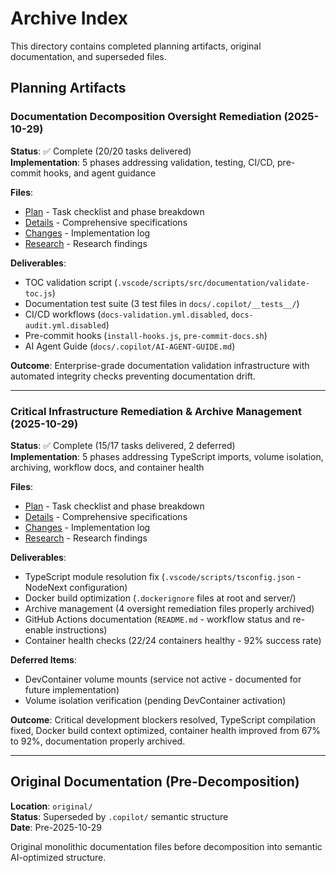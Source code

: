 # Archive Index

This directory contains completed planning artifacts, original documentation, and superseded files.

## Planning Artifacts

### Documentation Decomposition Oversight Remediation (2025-10-29)

**Status**: ✅ Complete (20/20 tasks delivered)  
**Implementation**: 5 phases addressing validation, testing, CI/CD, pre-commit hooks, and agent guidance

**Files**:
- [Plan](planning/20251029-oversight-remediation-plan.md) - Task checklist and phase breakdown
- [Details](planning/20251029-oversight-remediation-details.md) - Comprehensive specifications
- [Changes](planning/20251029-oversight-remediation-changes.md) - Implementation log
- [Research](planning/20251029-oversight-remediation-research.md) - Research findings

**Deliverables**:
- TOC validation script (`.vscode/scripts/src/documentation/validate-toc.js`)
- Documentation test suite (3 test files in `docs/.copilot/__tests__/`)
- CI/CD workflows (`docs-validation.yml.disabled`, `docs-audit.yml.disabled`)
- Pre-commit hooks (`install-hooks.js`, `pre-commit-docs.sh`)
- AI Agent Guide (`docs/.copilot/AI-AGENT-GUIDE.md`)

**Outcome**: Enterprise-grade documentation validation infrastructure with automated integrity checks preventing documentation drift.

---

### Critical Infrastructure Remediation & Archive Management (2025-10-29)

**Status**: ✅ Complete (15/17 tasks delivered, 2 deferred)  
**Implementation**: 5 phases addressing TypeScript imports, volume isolation, archiving, workflow docs, and container health

**Files**:
- [Plan](planning/20251029-critical-infrastructure-plan.md) - Task checklist and phase breakdown
- [Details](planning/20251029-critical-infrastructure-details.md) - Comprehensive specifications
- [Changes](planning/20251029-critical-infrastructure-changes.md) - Implementation log
- [Research](planning/20251029-critical-infrastructure-research.md) - Research findings

**Deliverables**:
- TypeScript module resolution fix (`.vscode/scripts/tsconfig.json` - NodeNext configuration)
- Docker build optimization (`.dockerignore` files at root and server/)
- Archive management (4 oversight remediation files properly archived)
- GitHub Actions documentation (`README.md` - workflow status and re-enable instructions)
- Container health checks (22/24 containers healthy - 92% success rate)

**Deferred Items**:
- DevContainer volume mounts (service not active - documented for future implementation)
- Volume isolation verification (pending DevContainer activation)

**Outcome**: Critical development blockers resolved, TypeScript compilation fixed, Docker build context optimized, container health improved from 67% to 92%, documentation properly archived.

---

## Original Documentation (Pre-Decomposition)

**Location**: `original/`  
**Status**: Superseded by `.copilot/` semantic structure  
**Date**: Pre-2025-10-29

Original monolithic documentation files before decomposition into semantic AI-optimized structure.
